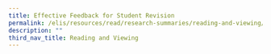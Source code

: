 ```yaml
---
title: Effective Feedback for Student Revision
permalink: /elis/resources/read/research-summaries/reading-and-viewing/effective-feedback-for-student-revision/
description: ""
third_nav_title: Reading and Viewing
---
```

